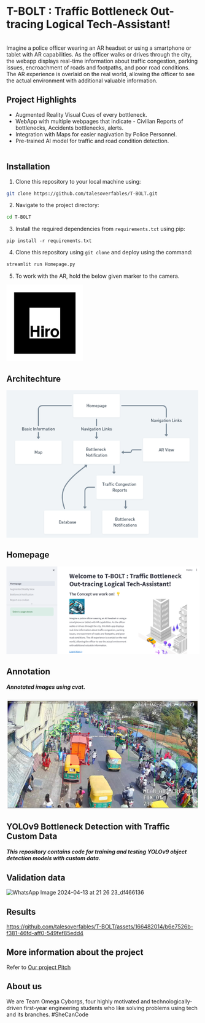 # T-BOLT : Traffic Bottleneck Out-tracing Logical Tech-Assistant!
<br>Imagine a police officer wearing an AR headset or using a smartphone or tablet with AR capabilities. As the officer walks or drives through the city, the webapp displays real-time information about traffic congestion, parking issues, encroachment of roads and footpaths, and poor road conditions. The AR experience is overlaid on the real world, allowing the officer to see the actual environment with additional valuable information.</br>
## Project Highlights
- Augmented Reality Visual Cues of every bottleneck.
- WebApp with multiple webpages that indicate - Civilian Reports of bottlenecks, Accidents bottlenecks, alerts.
- Integration with Maps for easier nagivation by Police Personnel.
- Pre-trained AI model for traffic and road condition detection.
<br></br>

## Installation
1. Clone this repository to your local machine using:

```bash
git clone https://github.com/talesoverfables/T-BOLT.git
```
2. Navigate to the project directory:

```bash
cd T-BOLT
```
3. Install the required dependencies from `requirements.txt` using pip:
```
pip install -r requirements.txt
```
4. Clone this repository using `git clone` and deploy using the command:
```bash
streamlit run Homepage.py
```
5. To work with the AR, hold the below given marker to the camera.
<img width="200" alt="50" src="https://github.com/talesoverfables/T-BOLT/blob/main/marker.jpg">

## Architechture
<img width="500" alt="50" src="https://github.com/talesoverfables/T-BOLT/blob/main/TBOLT-%20Architechture.png">

## Homepage
<img width="900" alt="101" src="https://github.com/talesoverfables/T-BOLT/blob/main/Homepage-101.png">

## Annotation
##### Annotated images using cvat.

<img width="500" alt="50" src="https://github.com/talesoverfables/T-BOLT/blob/main/annotate.png">

## YOLOv9 Bottleneck Detection with Traffic Custom Data
##### This repository contains code for training and testing YOLOv9 object detection models with custom data.

## Validation data
![WhatsApp Image 2024-04-13 at 21 26 23_df466136](https://github.com/talesoverfables/T-BOLT/assets/166482014/c981b40b-3f68-4447-8ff3-ddf3b77154f3)

## Results
https://github.com/talesoverfables/T-BOLT/assets/166482014/b6e7526b-f381-46fd-aff0-549fef85edd4
    
## More information about the project
Refer to [Our project Pitch](https://docs.google.com/presentation/d/1SfAv4E1dG_Os59Px8zseLoBFlciG5gAL7fWOfxQ8Lw8/edit?usp=sharing)

## About us
We are Team Omega Cyborgs, four highly motivated and technologically-driven first-year engineering students who like solving problems using tech and its branches.
#SheCanCode

